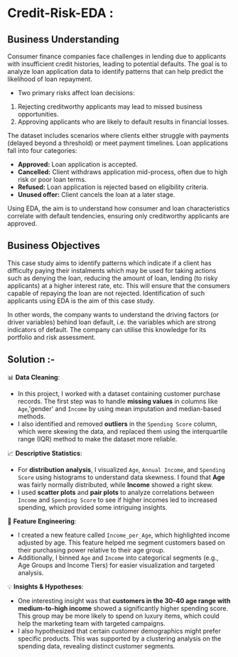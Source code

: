 # Credit-Risk-EDA :

## Business Understanding
Consumer finance companies face challenges in lending due to applicants with insufficient credit histories, leading to potential defaults. The goal is to analyze loan application data to identify patterns that can help predict the likelihood of loan repayment. 

- Two primary risks affect loan decisions:
1. Rejecting creditworthy applicants may lead to missed business opportunities.
2. Approving applicants who are likely to default results in financial losses.

The dataset includes scenarios where clients either struggle with payments (delayed beyond a threshold) or meet payment timelines. Loan applications fall into four categories:
- **Approved:** Loan application is accepted.
- **Cancelled:** Client withdraws application mid-process, often due to high risk or poor loan terms.
- **Refused:** Loan application is rejected based on eligibility criteria.
- **Unused offer:** Client cancels the loan at a later stage.

Using EDA, the aim is to understand how consumer and loan characteristics correlate with default tendencies, ensuring only creditworthy applicants are approved.

## Business Objectives
This case study aims to identify patterns which indicate if a client has difficulty paying their instalments which may be used for taking actions such as denying the loan, reducing the amount of loan, lending (to risky applicants) at a higher interest rate, etc. This will ensure that the consumers capable of repaying the loan are not rejected. Identification of such applicants using EDA is the aim of this case study.

In other words, the company wants to understand the driving factors (or driver variables) behind loan default, i.e. the variables which are strong indicators of default.  The company can utilise this knowledge for its portfolio and risk assessment.

## Solution :-
📊 **Data Cleaning**:
- In this project, I worked with a dataset containing customer purchase records. The first step was to handle **missing values** in columns like `Age`,'gender' and `Income` by using mean imputation and median-based methods.
- I also identified and removed **outliers** in the `Spending Score` column, which were skewing the data, and replaced them using the interquartile range (IQR) method to make the dataset more reliable.

📈 **Descriptive Statistics**:
- For **distribution analysis**, I visualized `Age`, `Annual Income`, and `Spending Score` using histograms to understand data skewness. I found that **Age** was fairly normally distributed, while **Income** showed a right skew.
- I used **scatter plots** and **pair plots** to analyze correlations between `Income` and `Spending Score` to see if higher incomes led to increased spending, which provided some intriguing insights.

🧩 **Feature Engineering**:
- I created a new feature called `Income_per_Age`, which highlighted income adjusted by age. This feature helped me segment customers based on their purchasing power relative to their age group.
- Additionally, I binned `Age` and `Income` into categorical segments (e.g., Age Groups and Income Tiers) for easier visualization and targeted analysis.

💡 **Insights & Hypotheses**:
- One interesting insight was that **customers in the 30-40 age range with medium-to-high income** showed a significantly higher spending score. This group may be more likely to spend on luxury items, which could help the marketing team with targeted campaigns.
- I also hypothesized that certain customer demographics might prefer specific products. This was supported by a clustering analysis on the spending data, revealing distinct customer segments.


